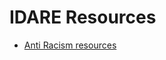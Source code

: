 # IDARE Resources

- [Anti Racism resources](https://docs.google.com/document/d/1Fu6YmlUCW91XiDVBoNdpZyRl-J_dqoGm2wluD3iBhbc/edit)

